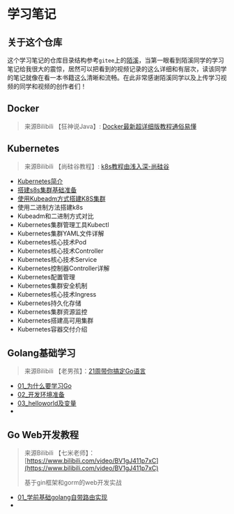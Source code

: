 # 学习笔记

## 关于这个仓库

这个学习笔记的仓库目录结构参考`gitee`上的[陌溪](https://gitee.com/moxi159753/LearningNotes)，当第一眼看到陌溪同学的学习笔记给我很大的震惊，居然可以把看到的视频记录的这么详细和有层次，读该同学的笔记就像在看一本书籍这么清晰和流畅。在此非常感谢陌溪同学以及上传学习视频的同学和视频的创作者们！



## Docker

>来源Bilibili 【狂神说Java】:   [Docker最新超详细版教程通俗易懂](https://www.bilibili.com/video/BV1og4y1q7M4)







## Kubernetes

>来源Bilibili 【尚硅谷教程】:  [k8s教程由浅入深-尚硅谷](https://www.bilibili.com/video/BV1GT4y1A756)

- [Kubernetes简介](./Kubernetes/1_Kubernetes简介/)
- [搭建s8s集群基础准备](./Kubernetes/2_搭建K8S集群前置知识/)
- [使用Kubeadm方式搭建K8S集群](./Kubernetes/3_使用kubeadm方式搭建K8S集群/)
- 使用二进制方法搭建k8s
- Kubeadm和二进制方式对比
- Kubernetes集群管理工具Kubectl
- Kubernetes集群YAML文件详解
- Kubernetes核心技术Pod
- Kubernetes核心技术Controller
- Kubernetes核心技术Service
- Kubernetes控制器Controller详解
- Kubernetes配置管理
- Kubernetes集群安全机制
- Kubernetes核心技术Ingress
- Kubernetes持久化存储
- Kubernetes集群资源监控
- Kubernetes搭建高可用集群
- Kubernetes容器交付介绍





## Golang基础学习

>来源Bilibili 【老男孩】：[21周带你搞定Go语言](https://www.bilibili.com/video/BV1wy4y1r73r)



- [01_为什么要学习Go](./Golang/Golang基础学习/01_为什么要学习Go/)
- [02_开发环境准备](./Golang/Golang基础学习/02_开发前环境准备/)
- [03_helloworld及变量](./Golang/Golang基础学习/03_helloworld及变量/)
- 



## Go Web开发教程

>来源Bilibili   【七米老师】：[https://www.bilibili.com/video/BV1gJ411p7xC](https://www.bilibili.com/video/BV1gJ411p7xC)
>
>基于gin框架和gorm的web开发实战



- [01_学前基础golang自带路由实现](./Golang/Gin框架学习/01_学前基础golang自带路由实现/)
- 





















